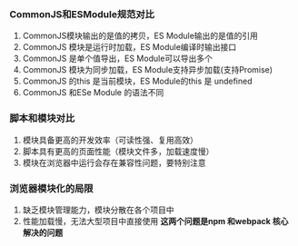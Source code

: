 ### CommonJS和ESModule规范对比
1. CommonJS模块输出的是值的拷贝，ES Module输出的是值的引用
2. CommonJS 模块是运行时加载，ES Module编译时输出接口
3. CommonJS 是单个值导出，ES Module可以导出多个
4. CommonJS 模块为同步加载，ES Module支持异步加载(支持Promise)
5. CommonJS 的this 是当前模块，ES Module的this 是
undefined
6. CommonJS 和ESe Module 的语法不同

### 脚本和模块对比
1. 模块具备更高的开发效率（可读性强、复用高效）
2. 脚本具有更高的页面性能（模块文件多，加载速度慢）
3. 模块在浏览器中运行会存在兼容性问题，要特别注意

### 浏览器模块化的局限
1. 缺乏模块管理能力，模块分散在各个项目中
2. 性能加载慢，无法大型项目中直接使用
**这两个问题是npm 和webpack 核心解决的问题**